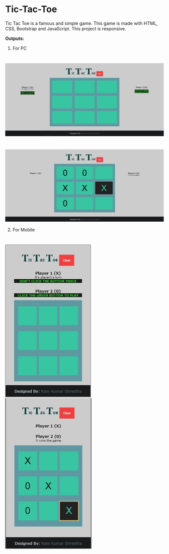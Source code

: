 # Tic-Tac-Toe

Tic Tac Toe is a famous and simple game. This game is made with HTML, CSS, Bootstrap and JavaScript.
This project is responsive.

**Outputs:**
1. For PC
#
![output for pc](screenshots/output1.jpg)
#
![output for pc](screenshots/output4.jpg)

2. For Mobile
#
![output for mobile](screenshots/output2.jpg)
![output for mobile](screenshots/output3.jpg)
